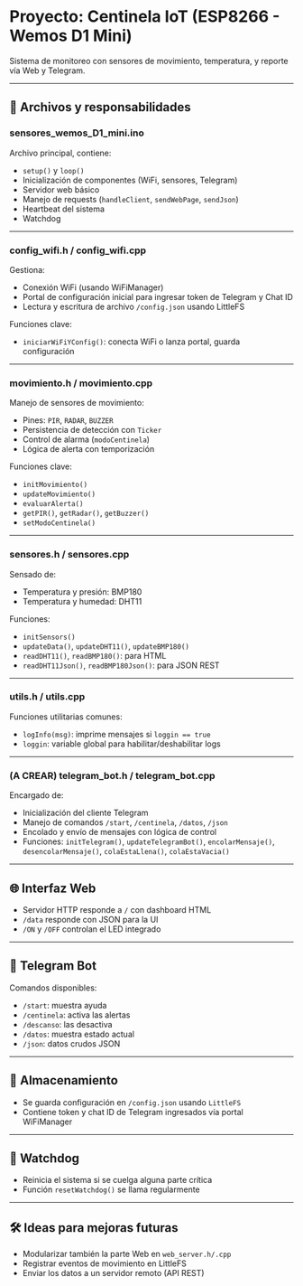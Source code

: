 # Proyecto: Centinela IoT (ESP8266 - Wemos D1 Mini)

Sistema de monitoreo con sensores de movimiento, temperatura, y reporte vía Web y Telegram.

---

## 📁 Archivos y responsabilidades

### sensores_wemos_D1_mini.ino

Archivo principal, contiene:

- `setup()` y `loop()`
- Inicialización de componentes (WiFi, sensores, Telegram)
- Servidor web básico
- Manejo de requests (`handleClient`, `sendWebPage`, `sendJson`)
- Heartbeat del sistema
- Watchdog

---

### config_wifi.h / config_wifi.cpp

Gestiona:

- Conexión WiFi (usando WiFiManager)
- Portal de configuración inicial para ingresar token de Telegram y Chat ID
- Lectura y escritura de archivo `/config.json` usando LittleFS

Funciones clave:

- `iniciarWiFiYConfig()`: conecta WiFi o lanza portal, guarda configuración

---

### movimiento.h / movimiento.cpp

Manejo de sensores de movimiento:

- Pines: `PIR`, `RADAR`, `BUZZER`
- Persistencia de detección con `Ticker`
- Control de alarma (`modoCentinela`)
- Lógica de alerta con temporización

Funciones clave:

- `initMovimiento()`
- `updateMovimiento()`
- `evaluarAlerta()`
- `getPIR()`, `getRadar()`, `getBuzzer()`
- `setModoCentinela()`

---

### sensores.h / sensores.cpp

Sensado de:

- Temperatura y presión: BMP180
- Temperatura y humedad: DHT11

Funciones:

- `initSensors()`
- `updateData()`, `updateDHT11()`, `updateBMP180()`
- `readDHT11()`, `readBMP180()`: para HTML
- `readDHT11Json()`, `readBMP180Json()`: para JSON REST

---

### utils.h / utils.cpp

Funciones utilitarias comunes:

- `logInfo(msg)`: imprime mensajes si `loggin == true`
- `loggin`: variable global para habilitar/deshabilitar logs

---

### (A CREAR) telegram_bot.h / telegram_bot.cpp

Encargado de:

- Inicialización del cliente Telegram
- Manejo de comandos `/start`, `/centinela`, `/datos`, `/json`
- Encolado y envío de mensajes con lógica de control
- Funciones: `initTelegram()`, `updateTelegramBot()`, `encolarMensaje()`, `desencolarMensaje()`, `colaEstaLlena()`, `colaEstaVacia()`

---

## 🌐 Interfaz Web

- Servidor HTTP responde a `/` con dashboard HTML
- `/data` responde con JSON para la UI
- `/ON` y `/OFF` controlan el LED integrado

---

## 🤖 Telegram Bot

Comandos disponibles:

- `/start`: muestra ayuda
- `/centinela`: activa las alertas
- `/descanso`: las desactiva
- `/datos`: muestra estado actual
- `/json`: datos crudos JSON

---

## 💾 Almacenamiento

- Se guarda configuración en `/config.json` usando `LittleFS`
- Contiene token y chat ID de Telegram ingresados vía portal WiFiManager

---

## 🔄 Watchdog

- Reinicia el sistema si se cuelga alguna parte crítica
- Función `resetWatchdog()` se llama regularmente

---

## 🛠 Ideas para mejoras futuras

- Modularizar también la parte Web en `web_server.h/.cpp`
- Registrar eventos de movimiento en LittleFS
- Enviar los datos a un servidor remoto (API REST)
